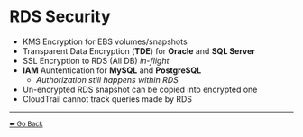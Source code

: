 # RDS Security
* KMS Encryption for EBS volumes/snapshots
* Transparent Data Encryption (**TDE**) for **Oracle** and **SQL Server** 
* SSL Encryption to RDS (All DB) *in-flight*
* **IAM** Auntentication for **MySQL** and **PostgreSQL**
  * *Authorization still happens within RDS*
* Un-encrypted RDS snapshot can be copied into encrypted one
* CloudTrail cannot track queries made by RDS

---

[<small>⬅ Go Back</small>](./index.md)